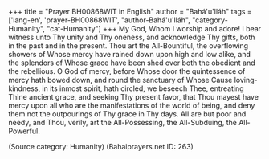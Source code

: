 +++
title = "Prayer BH00868WIT in English"
author = "Bahá'u'lláh"
tags = ['lang-en', 'prayer-BH00868WIT', "author-Bahá'u'lláh", "category-Humanity", "cat-Humanity"]
+++
My God, Whom I worship and adore!  I bear witness unto Thy unity and Thy oneness, and acknowledge Thy gifts, both in the past and in the present.  Thou art the All-Bountiful, the overflowing showers of Whose mercy have rained down upon high and low alike, and the splendors of Whose grace have been shed over both the obedient and the rebellious.
O God of mercy, before Whose door the quintessence of mercy hath bowed down, and round the sanctuary of Whose Cause loving-kindness, in its inmost spirit, hath circled, we beseech Thee, entreating Thine ancient grace, and seeking Thy present favor, that Thou mayest have mercy upon all who are the manifestations of the world of being, and deny them not the outpourings of Thy grace in Thy days.
All are but poor and needy, and Thou, verily, art the All-Possessing, the All-Subduing, the All-Powerful.

(Source category: Humanity)
(Bahaiprayers.net ID: 263)
